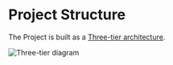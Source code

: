 # Project Structure

The Project is built as a [Three-tier architecture](https://www.ibm.com/cloud/learn/three-tier-architecture).

![Three-tier diagram](static/Schichtendiagram.svg)